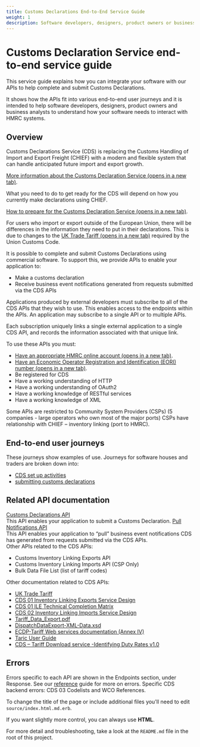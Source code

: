 ```yaml
---
title: Customs Declarations End-to-End Service Guide
weight: 1
description: Software developers, designers, product owners or business analysts. Integrate your software with Customs Declarations.
---
```


# Customs Declaration Service end-to-end service guide


This service guide explains how you can integrate your software with our APIs to help complete and submit Customs Declarations.

It shows how the APIs fit into various end-to-end user journeys and it is intended to help software developers, designers, product owners and business analysts to understand how your software needs to interact with HMRC systems.

## Overview
Customs Declarations Service (CDS) is replacing the Customs Handling of Import and Export Freight (CHIEF) with a modern and flexible system that can handle anticipated future import and export growth.

[More information about the Customs Declaration Service (opens in a new tab)](https://www.gov.uk/government/collections/customs-handling-of-import-and-export-freight-chief-replacement-programme).

What you need to do to get ready for the CDS will depend on how you currently make declarations using CHIEF.

[How to prepare for the Customs Declaration Service (opens in a new tab)](https://www.gov.uk/guidance/how-hmrc-will-introduce-the-customs-declaration-service).

For users who import or export outside of the European Union, there will be differences in the information they need to put in their declarations. This is due to changes to the [UK Trade Tariff (opens in a new tab)](https://www.gov.uk/government/collections/uk-trade-tariff-volume-3-for-cds) required by the Union Customs Code.

It is possible to complete and submit Customs Declarations using commercial software. To support this, we provide APIs to enable your application to:

- Make a customs declaration
- Receive business event notifications generated from requests submitted via the CDS APIs

Applications produced by external developers must subscribe to all of the CDS APIs that they wish to use. This enables access to the endpoints within the APIs. An application may subscribe to a single API or to multiple APIs.

Each subscription uniquely links a single external application to a single CDS API, and records the information associated with that unique link.

To use these APIs you must:

-	[Have an appropriate HMRC online account (opens in a new tab)](https://www.gov.uk/log-in-register-hmrc-online-services).
-	[Have an Economic Operator Registration and Identification (EORI) number (opens in a new tab)](https://www.gov.uk/eori).
-	Be registered for CDS
-	Have a working understanding of HTTP
-	Have a working understanding of OAuth2
-	Have a working knowledge of RESTful services
-	Have a working knowledge of XML

Some APIs are restricted to Community System Providers (CSPs) (5 companies - large operators who own most of the major ports)
CSPs have relationship with CHIEF – inventory linking (port to HMRC).

## End-to-end user journeys
These journeys show examples of use. Journeys for software houses and traders are broken down into:<br>

* [CDS set up activities](documentation/set-up.html#set-up)
* [submitting customs declarations](documentation/submit-customs-declarations.html#submit-customs-declarations) 

## Related API documentation
[Customs Declarations API](https://developer.qa.tax.service.gov.uk/api-documentation/docs/api)<br>
This API enables your application to submit a Customs Declaration.
[Pull Notifications API](https://developer.service.hmrc.gov.uk/api-documentation/docs/api/service/api-notification-pull/1.0)<br>
This API enables your application to “pull” business event notifications CDS has generated from requests submitted via the CDS APIs.<br>
Other APIs related to the CDS APIs:

-	Customs Inventory Linking Exports API
-	Customs Inventory Linking Imports API (CSP Only)
-	Bulk Data File List (list of tariff codes)

Other documentation related to CDS APIs:<br>

-	[UK Trade Tariff](https://www.gov.uk/government/collections/uk-trade-tariff-volume-3-for-cds)
-	[CDS 01 Inventory Linking Exports Service Design](https://drive.google.com/file/d/1UgbLY0M4ZzxVUjuJT0UEfGFz3mC3d7xT/view?usp=sharing)
-	[CDS 01 ILE Technical Completion Matrix](https://drive.google.com/file/d/1ahinP1dytvl1EB9K3qDkPR2kTFKtVfa0/view?usp=sharing)
-	[CDS 02 Inventory Linking Imports Service Design](https://docs.google.com/document/d/1KJB410mHnFSVO4njKGFD_4udj_K8Xc2bj2ZHy21sJRg/edit?usp=sharing)
-	[Tariff_Data_Export.pdf](https://drive.google.com/file/d/1ejsv83pYZtJ_0xrGjExQ12HcpoPYN5-6/view?usp=sharing)
-	[DispatchDataExport-XML-Data.xsd](https://drive.google.com/file/d/1MO5v5MrenBOod-ZQLmLtXp7xfqncueIh/view?usp=sharing)
-	[ECDP-Tariff Web services documentation (Annex IV)](https://drive.google.com/file/d/1-IgFb5HHlRgY3BrJxiuywMYE7TzfcCO7/view?usp=sharing)
-	[Taric User Guide](https://drive.google.com/file/d/1hc1c2Gf263yWttBGi0XP_hvandjx6k6e/view?usp=sharing)
-	[CDS – Tariff Download service -Identifying Duty Rates v1.0](https://drive.google.com/file/d/1xdvObWHuKVCQVYui2V_s7HlUyGSMkNJK/view?usp=sharing)

## Errors
Errors specific to each API are shown in the Endpoints section, under Response. See our [reference](https://developer.service.hmrc.gov.uk/api-documentation/docs/reference-guide#errors) guide for more on errors.
Specific CDS backend errors: CDS 03 Codelists and WCO References.



To change the title of the page or include additional files you'll need to edit `source/index.html.md.erb`.

If you want slightly more control, you can always use <strong>HTML</strong>.

For more detail and troubleshooting, take a look at the `README.md` file in the root of this project.
